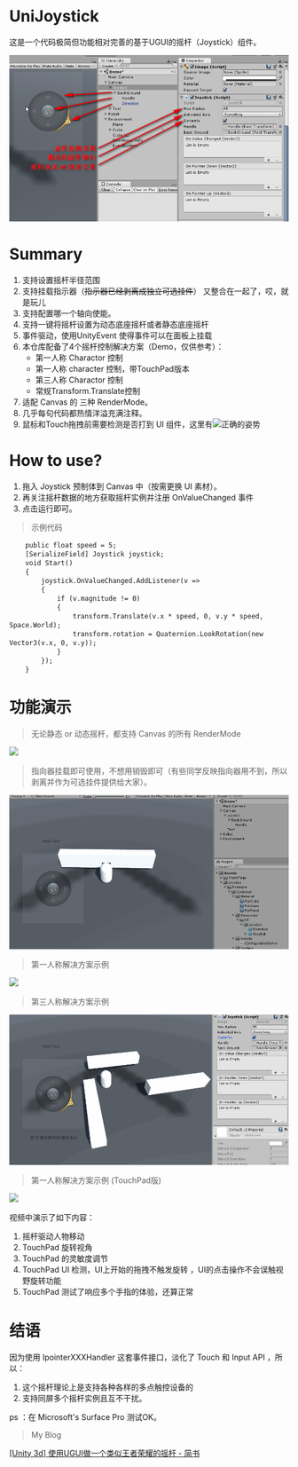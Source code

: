 # UniJoystick
这是一个代码极简但功能相对完善的基于UGUI的摇杆（Joystick）组件。

![](DocAssets/Interface.png)

# Summary
1. 支持设置摇杆半径范围
2. 支持挂载指示器（~~指示器已经剥离成独立可选挂件~~）  又整合在一起了，哎，就是玩儿
3. 支持配置哪一个轴向使能。
4. 支持一键将摇杆设置为动态底座摇杆或者静态底座摇杆
5. 事件驱动，使用UnityEvent 使得事件可以在面板上挂载
6. 本仓库配备了4个摇杆控制解决方案（Demo，仅供参考）：
    * 第一人称 Charactor 控制
    * 第一人称 character 控制，带TouchPad版本
    * 第三人称 Charactor 控制
    * 常规Transform.Translate控制
7. 适配 Canvas 的 三种 RenderMode。
8. 几乎每句代码都热情洋溢充满注释。
9. 鼠标和Touch拖拽前需要检测是否打到 UI 组件，这里有![正确的姿势](https://github.com/Bian-Sh/UniJoystick/blob/master/Assets/Joystick/Scripts/InputExtension.cs)

# How to use?

1. 拖入 Joystick 预制体到 Canvas 中（按需更换 UI 素材）。
2. 再关注摇杆数据的地方获取摇杆实例并注册 OnValueChanged 事件
3. 点击运行即可。

> 示例代码
```
    public float speed = 5;
    [SerializeField] Joystick joystick;
    void Start()
    {
        joystick.OnValueChanged.AddListener(v =>
        {
            if (v.magnitude != 0)
            {
                transform.Translate(v.x * speed, 0, v.y * speed, Space.World);
                transform.rotation = Quaternion.LookRotation(new Vector3(v.x, 0, v.y));
            }
        });
    }
```

# 功能演示

> 无论静态 or 动态摇杆，都支持 Canvas 的所有 RenderMode

![](DocAssets/CanvasRenderMode.gif)

> 指向器挂载即可使用，不想用销毁即可（有些同学反映指向器用不到，所以剥离并作为可选挂件提供给大家）。

![](DocAssets/DirectionArrow.gif)

> 第一人称解决方案示例

![](DocAssets/FirstPersonSolution.gif)

> 第三人称解决方案示例

![](DocAssets/ThirdPersonSolution.gif)

> 第一人称解决方案示例 (TouchPad版)

![](DocAssets/FirstPersonSolution-touchpad.gif)

视频中演示了如下内容：
1. 摇杆驱动人物移动
2. TouchPad 旋转视角
3. TouchPad 的灵敏度调节
4. TouchPad UI 检测，UI上开始的拖拽不触发旋转 ，UI的点击操作不会误触视野旋转功能
5. TouchPad 测试了响应多个手指的体验，还算正常


# 结语

因为使用 IpointerXXXHandler 这套事件接口，淡化了 Touch 和 Input API ，所以：

1. 这个摇杆理论上是支持各种各样的多点触控设备的
2. 支持同屏多个摇杆实例且互不干扰。

ps ：在 Microsoft's Surface Pro 测试OK。

> My Blog

[[Unity 3d] 使用UGUI做一个类似王者荣耀的摇杆 - 简书]( https://www.jianshu.com/p/2b2cdccafef4)
